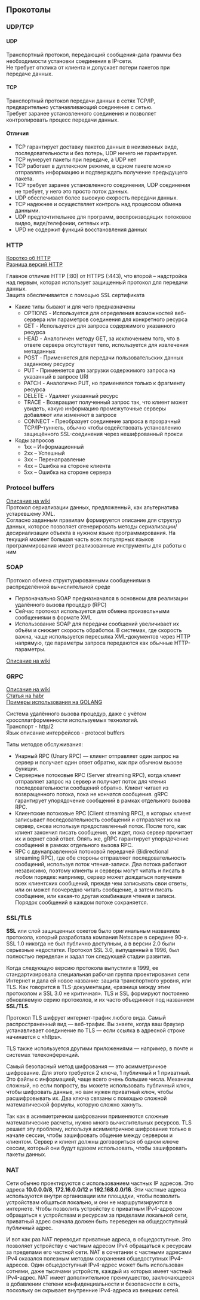 ## Прокотолы 

### UDP/TCP
#### UDP
Транспортный протокол, передающий сообщения-дата граммы без необходимости установки соединения в IP-сети.  
Не требует отклика от клиента и допускает потери пакетов при передаче данных.

#### TCP
Транспортный протокол передачи данных в сетях TCP/IP, предварительно устанавливающий соединение с сетью.  
Требует заранее установленного соединения и позволяет контролировать процесс передачи данных.

#### Отличия
- TCP гарантирует доставку пакетов данных в неизменных виде, последовательности и без потерь, UDP ничего не гарантирует.
- TCP нумерует пакеты при передаче, а UDP нет
- TCP работает в дуплексном режиме, в одном пакете можно отправлять информацию и подтверждать получение предыдущего пакета.
- TCP требует заранее установленного соединения, UDP соединения не требует, у него это просто поток данных.
- UDP обеспечивает более высокую скорость передачи данных.
- TCP надежнее и осуществляет контроль над процессом обмена данными.
- UDP предпочтительнее для программ, воспроизводящих потоковое видео, виде/телефонии, сетевых игр.
- UPD не содержит функций восстановления данных

### HTTP
[Коротко об HTTP](https://habr.com/ru/post/215117)  
[Разница версий HTTP](https://hostiq.ua/wiki/http-https)

Главное отличие HTTP (:80) от HTTPS (:443), что второй – надстройка над первым, которая использует защищенный протокол для передачи данных.   
Защита обеспечивается с помощью SSL сертификата

- Какие типы бывают и для чего предназначены
  - OPTIONS - Используется для определения возможностей веб-сервера или параметров соединения для конкретного ресурса
  - GET - Используется для запроса содержимого указанного ресурса
  - HEAD - Аналогичен методу GET, за исключением того, что в ответе сервера отсутствует тело, используется для извлечения метаданных
  - POST - Применяется для передачи пользовательских данных заданному ресурсу
  - PUT - Применяется для загрузки содержимого запроса на указанный в запросе URI
  - PATCH - Аналогично PUT, но применяется только к фрагменту ресурса
  - DELETE - Удаляет указанный ресурс
  - TRACE - Возвращает полученный запрос так, что клиент может увидеть, какую информацию промежуточные серверы добавляют или изменяют в запросе
  - CONNECT - Преобразует соединение запроса в прозрачный TCP/IP-туннель, обычно чтобы содействовать установлению защищённого SSL-соединения через нешифрованный прокси
- Коды запросов
  - 1хх – Информационный
  - 2хх – Успешный
  - 3хх – Перенаправление
  - 4хх – Ошибка на стороне клиента
  - 5хх – Ошибка на стороне сервера
### Protocol buffers

[Описание на wiki](https://ru.wikipedia.org/wiki/Protocol_Buffers)  
Протокол сериализации данных, предложенный, как альтернатива устаревшему XML.  
Согласно заданным правилам формируется описание для структур данных, которое позволяет сгенерировать методы сериализации/десириализации объекта в нужном языке программирования.
На текущий момент большая часть всех популярных языков программирования имеет реализованные инструменты для работы с ним

### SOAP
Протокол обмена структурированными сообщениями в распределённой вычислительной среде
- Первоначально SOAP предназначался в основном для реализации удалённого вызова процедур (RPC)
- Сейчас протокол используется для обмена произвольными сообщениями в формате XML
- Использование SOAP для передачи сообщений увеличивает их объём и снижает скорость обработки. В системах, где скорость важна, чаще используется пересылка XML-документов через HTTP напрямую, где параметры запроса передаются как обычные HTTP-параметры.

[Описание на wiki](https://ru.wikipedia.org/wiki/SOAP)

### GRPC
[Описание на wiki](https://ru.wikipedia.org/wiki/GRPC)  
[Статья на habr](https://habr.com/ru/company/intel/blog/165903/)  
[Примеры использования на GOLANG](https://golang.hotexamples.com/ru/examples/github.com.dorzheh.deployer.utils.hwinfo.host/NUMA/-/golang-numa-class-examples.html)

Система удалённого вызова процедур, даже с учётом кроссплатформенности используемых технологий.  
Транспорт - http/2  
Язык описание интерфейсов - protocol buffers

Типы методов обслуживания:
- Унарный RPC (Unary RPC) — клиент отправляет один запрос на сервер и получает один ответ обратно, как при обычном вызове функции.
- Серверные потоковые RPC (Server streaming RPC), когда клиент отправляет запрос на сервер и получает поток для чтения последовательности сообщений обратно. Клиент читает из возвращенного потока, пока не кончатся сообщения. gRPC гарантирует упорядочение сообщений в рамках отдельного вызова RPC.
- Клиентские потоковые RPC (Client streaming RPC), в которых клиент записывает последовательность сообщений и отправляет их на сервер, снова используя предоставленный поток. После того, как клиент закончил писать сообщения, он ждет, пока сервер прочитает их и вернет свой ответ. Опять же, gRPC гарантирует упорядочение сообщений в рамках отдельного вызова RPC.
- RPC с двунаправленной потоковой передачей (Bidirectional streaming RPC), где обе стороны отправляют последовательность сообщений, используя поток чтения-записи. Два потока работают независимо, поэтому клиенты и серверы могут читать и писать в любом порядке: например, сервер может дождаться получения всех клиентских сообщений, прежде чем записывать свои ответы, или он может поочередно читать сообщение, а затем писать сообщение, или какая-то другая комбинация чтения и записи. Порядок сообщений в каждом потоке сохраняется.

### SSL/TLS
__SSL__ или слой защищенных сокетов было оригинальным названием протокола, который разработала компания Netscape в середине 90-х.
SSL 1.0 никогда не был публично доступным, а в версии 2.0 были серьезные недостатки.
Протокол SSL 3.0, выпущенный в 1996, был полностью переделан и задал тон следующей стадии развития.

Когда следующую версию протокола выпустили в 1999, ее стандартизировала специальная рабочая группа проектирования сети Интернет и дала ей новое название: защита транспортного уровня, или TLS.
Как говорится в TLS-документации, «разница между этим протоколом и SSL 3.0 не критичная».
TLS и SSL формируют постоянно обновляемую серию протоколов, и их часто объединяют под названием __SSL/TLS__.

Протокол TLS шифрует интернет-трафик любого вида. Самый распространенный вид — веб-трафик.
Вы знаете, когда ваш браузер устанавливает соединение по TLS — если ссылка в адресной строке начинается с «https».

TLS также используется другими приложениями — например, в почте и системах телеконференций.

Самый безопасный метод шифрования — это асимметричное шифрование. Для этого требуется 2 ключа, 1 публичный и 1 приватный.
Это файлы с информацией, чаще всего очень большие числа.
Механизм сложный, но если попросту, вы можете использовать публичный ключ, чтобы шифровать данные, но вам нужен приватный ключ, чтобы расшифровывать их.
Два ключа связаны с помощью сложной математической формулы, которую сложно хакнуть.

Так как в асимметричном шифровании применяются сложные математические расчеты, нужно много вычислительных ресурсов.
TLS решает эту проблему, используя асимметричное шифрование только в начале сессии, чтобы зашифровать общение между сервером и клиентом.
Сервер и клиент должны договориться об одном ключе сессии, который они будут вдвоем использовать, чтобы зашифровать пакеты данных.

### NAT

Сети обычно проектируются с использованием частных IP адресов.
Это адреса __10.0.0.0/8__, __172.16.0.0/12__ и __192.168.0.0/16__.
Эти частные адреса используются внутри организации или площадки, чтобы позволить устройствам общаться локально, и они не маршрутизируются в интернете.
Чтобы позволить устройству с приватным IPv4-адресом обращаться к устройствам и ресурсам за пределами локальной сети, приватный адрес сначала должен быть переведен на общедоступный публичный адрес.

И вот как раз NAT переводит приватные адреса, в общедоступные.
Это позволяет устройству с частным адресом IPv4 обращаться к ресурсам за пределами его частной сети. NAT в сочетании с частными адресами IPv4 оказался полезным методом сохранения общедоступных IPv4-адресов.
Один общедоступный IPv4-адрес может быть использован сотнями, даже тысячами устройств, каждый из которых имеет частный IPv4-адрес.
NAT имеет дополнительное преимущество, заключающееся в добавлении степени конфиденциальности и безопасности в сеть, поскольку он скрывает внутренние IPv4-адреса из внешних сетей.
